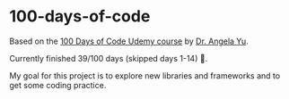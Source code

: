 # 100-days-of-code

Based on the [100 Days of Code Udemy course](https://www.udemy.com/course/100-days-of-code/) by [Dr. Angela Yu](https://github.com/angelabauer?tab=repositories).

Currently finished 39/100 days (skipped days 1-14) 🥳.

My goal for this project is to explore new libraries and frameworks and to get some coding practice.

